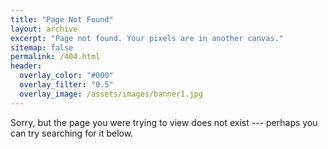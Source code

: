 ```yaml
---
title: "Page Not Found"
layout: archive
excerpt: "Page not found. Your pixels are in another canvas."
sitemap: false
permalink: /404.html
header:
  overlay_color: "#000"
  overlay_filter: "0.5"
  overlay_image: /assets/images/banner1.jpg
---
```


Sorry, but the page you were trying to view does not exist --- perhaps you can try searching for it below.

<script type="text/javascript">
  var GOOG_FIXURL_LANG = 'en';
  var GOOG_FIXURL_SITE = '{{ site.url }}'
</script>
<script type="text/javascript"
  src="//linkhelp.clients.google.com/tbproxy/lh/wm/fixurl.js">
</script>
